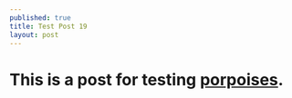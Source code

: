 ```yaml
---
published: true
title: Test Post 19
layout: post
---
```


# This is a post for testing [porpoises](http://en.wikipedia.org/wiki/Porpoise).

